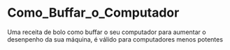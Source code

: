# Como_Buffar_o_Computador
Uma receita de bolo como buffar o seu computador para aumentar o desenpenho da sua máquina, é válido para computadores menos potentes
